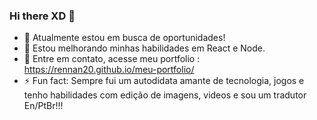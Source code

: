 ### Hi there XD 👋



- 🔭 Atualmente estou em busca de oportunidades!
- 🌱 Estou melhorando minhas habilidades em React e Node.
- 💬 Entre em contato, acesse meu portfolio : https://rennan20.github.io/meu-portfolio/
- ⚡ Fun fact: Sempre fui um autodidata amante de tecnologia, jogos e tenho habilidades com edição de imagens, videos e sou um tradutor En/PtBr!!!

